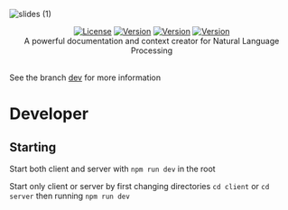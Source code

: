 ![_slides_ (1)](https://github.com/user-attachments/assets/f5368994-f8d1-47a5-929d-7ac56c76c153)
<div align="center">
   <a href="./LICENSE"><img src="https://img.shields.io/badge/License-CC0-green?style=flat-square" alt="License"></a>  
   <a href="../../releases"><img src="https://img.shields.io/badge/Back_End-In Progress-red?style=flat-square" alt="Version"></a>  
   <a href="../../releases"><img src="https://img.shields.io/badge/Front_End-In Progress-red?style=flat-square" alt="Version"></a>  
   <a href="../../wiki"><img src="https://img.shields.io/badge/Wiki-WIP-red?style=flat-square" alt="Version"></a>  
   <br>
   A powerful documentation and context creator for Natural Language Processing
</div>
<br>

See the branch [dev](../dev) for more information

# Developer
## Starting

Start both client and server with
```npm run dev```
in the root

Start only client or server by first changing directories
```cd client``` or ```cd server```
then running ```npm run dev```
